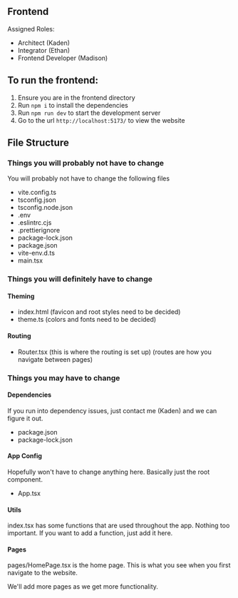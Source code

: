 ## Frontend

Assigned Roles:

- Architect (Kaden)
- Integrator (Ethan)
- Frontend Developer (Madison)

## To run the frontend:

1. Ensure you are in the frontend directory
2. Run `npm i` to install the dependencies
3. Run `npm run dev` to start the development server
4. Go to the url `http://localhost:5173/` to view the website


## File Structure

### Things you will probably not have to change

You will probably not have to change the following files

- vite.config.ts
- tsconfig.json
- tsconfig.node.json
- .env
- .eslintrc.cjs
- .prettierignore
- package-lock.json
- package.json
- vite-env.d.ts
- main.tsx

### Things you will definitely have to change

#### Theming

- index.html (favicon and root styles need to be decided)
- theme.ts (colors and fonts need to be decided)

#### Routing

- Router.tsx (this is where the routing is set up) (routes are how you navigate between pages)

### Things you may have to change

#### Dependencies

If you run into dependency issues, just contact me (Kaden) and we can figure it out.

- package.json
- package-lock.json

#### App Config

Hopefully won't have to change anything here. Basically just the root component.

- App.tsx

#### Utils

index.tsx has some functions that are used throughout the app. Nothing too important. If you want to add a function, just add it here.

#### Pages

pages/HomePage.tsx is the home page. This is what you see when you first navigate to the website.

We'll add more pages as we get more functionality.
